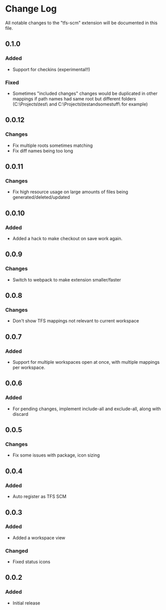 # Change Log

All notable changes to the "tfs-scm" extension will be documented in this file.

## 0.1.0

### Added
* Support for checkins (experimental!!)

### Fixed
* Sometimes "included changes" changes would be duplicated in other mappings if path names had same root but different folders (C:\Projects\test\ and C:\Projects\testandsomestuff\ for example)

## 0.0.12
### Changes
* Fix multiple roots sometimes matching
* Fix diff names being too long

## 0.0.11
### Changes
* Fix high resource usage on large amounts of files being generated/deleted/updated

## 0.0.10
### Added
* Added a hack to make checkout on save work again.

## 0.0.9
### Changes
* Switch to webpack to make extension smaller/faster

## 0.0.8
### Changes
* Don't show TFS mappings not relevant to current workspace

## 0.0.7
### Added
* Support for multiple workspaces open at once, with multiple mappings per workspace.

## 0.0.6
### Added
* For pending changes, implement include-all and exclude-all, along with discard

## 0.0.5
### Changes
* Fix some issues with package, icon sizing

## 0.0.4
### Added
* Auto register as TFS SCM

## 0.0.3
### Added
- Added a workspace view
### Changed
- Fixed status icons

## 0.0.2
### Added
- Initial release
